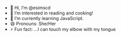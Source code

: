- 👋 Hi, I’m @esimscd
- 👀 I’m interested in reading and cooking!
- 🌱 I’m currently learning JavaScript.
- 😄 Pronouns: She/Her
- ⚡ Fun fact: ...I can touch my elbow with my tongue

<!---
esimscd/esimscd is a ✨ special ✨ repository because its `README.md` (this file) appears on your GitHub profile.
You can click the Preview link to take a look at your changes.
--->
